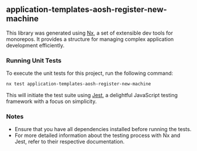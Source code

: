## application-templates-aosh-register-new-machine

This library was generated using [Nx](https://nx.dev), a set of extensible dev tools for monorepos. It provides a structure for managing complex application development efficiently.

### Running Unit Tests

To execute the unit tests for this project, run the following command:

```bash
nx test application-templates-aosh-register-new-machine
```

This will initiate the test suite using [Jest](https://jestjs.io), a delightful JavaScript testing framework with a focus on simplicity.

### Notes
- Ensure that you have all dependencies installed before running the tests.
- For more detailed information about the testing process with Nx and Jest, refer to their respective documentation.